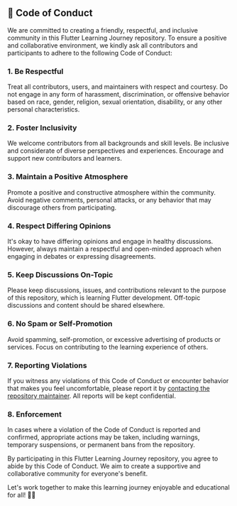 ## 💬 Code of Conduct

We are committed to creating a friendly, respectful, and inclusive community in this Flutter Learning Journey repository. To ensure a positive and collaborative environment, we kindly ask all contributors and participants to adhere to the following Code of Conduct:

### 1. Be Respectful

Treat all contributors, users, and maintainers with respect and courtesy. Do not engage in any form of harassment, discrimination, or offensive behavior based on race, gender, religion, sexual orientation, disability, or any other personal characteristics.

### 2. Foster Inclusivity

We welcome contributors from all backgrounds and skill levels. Be inclusive and considerate of diverse perspectives and experiences. Encourage and support new contributors and learners.

### 3. Maintain a Positive Atmosphere

Promote a positive and constructive atmosphere within the community. Avoid negative comments, personal attacks, or any behavior that may discourage others from participating.

### 4. Respect Differing Opinions

It's okay to have differing opinions and engage in healthy discussions. However, always maintain a respectful and open-minded approach when engaging in debates or expressing disagreements.

### 5. Keep Discussions On-Topic

Please keep discussions, issues, and contributions relevant to the purpose of this repository, which is learning Flutter development. Off-topic discussions and content should be shared elsewhere.

### 6. No Spam or Self-Promotion

Avoid spamming, self-promotion, or excessive advertising of products or services. Focus on contributing to the learning experience of others.

### 7. Reporting Violations

If you witness any violations of this Code of Conduct or encounter behavior that makes you feel uncomfortable, please report it by [contacting the repository maintainer](mailto:your-email@example.com). All reports will be kept confidential.

### 8. Enforcement

In cases where a violation of the Code of Conduct is reported and confirmed, appropriate actions may be taken, including warnings, temporary suspensions, or permanent bans from the repository.

By participating in this Flutter Learning Journey repository, you agree to abide by this Code of Conduct. We aim to create a supportive and collaborative community for everyone's benefit.

Let's work together to make this learning journey enjoyable and educational for all! 🚀✨
